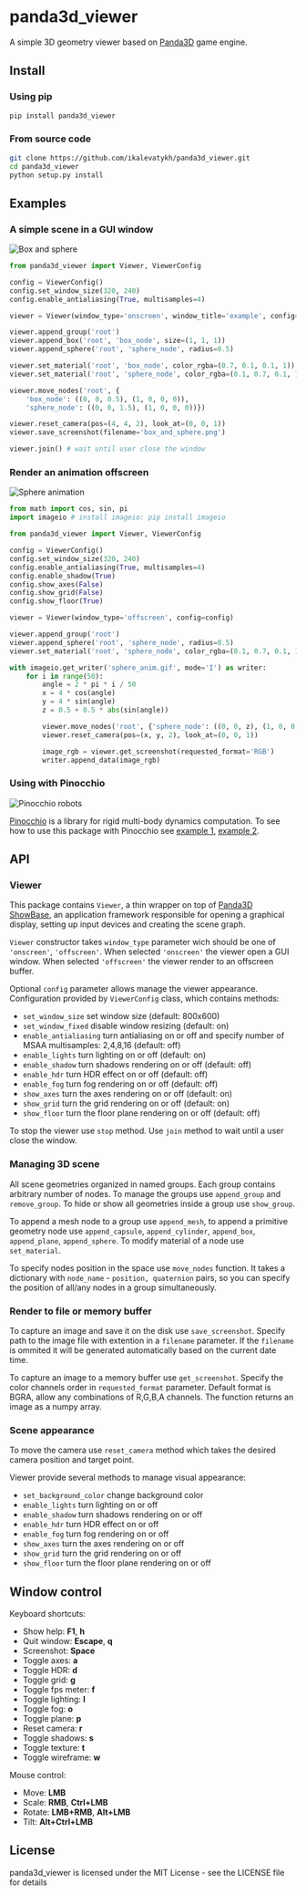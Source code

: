 # panda3d_viewer
A simple 3D geometry viewer based on [Panda3D](https://github.com/panda3d/panda3d) game engine.

## Install

### Using pip

```bash
pip install panda3d_viewer
```

### From source code

```bash
git clone https://github.com/ikalevatykh/panda3d_viewer.git
cd panda3d_viewer
python setup.py install
```

## Examples

### A simple scene in a GUI window

![Box and sphere](https://github.com/ikalevatykh/panda3d_viewer/blob/master/images/box_and_sphere.png?raw=true "Box and sphere")

```python
from panda3d_viewer import Viewer, ViewerConfig

config = ViewerConfig()
config.set_window_size(320, 240)
config.enable_antialiasing(True, multisamples=4)

viewer = Viewer(window_type='onscreen', window_title='example', config=config)

viewer.append_group('root')
viewer.append_box('root', 'box_node', size=(1, 1, 1))
viewer.append_sphere('root', 'sphere_node', radius=0.5)

viewer.set_material('root', 'box_node', color_rgba=(0.7, 0.1, 0.1, 1))
viewer.set_material('root', 'sphere_node', color_rgba=(0.1, 0.7, 0.1, 1))

viewer.move_nodes('root', {
    'box_node': ((0, 0, 0.5), (1, 0, 0, 0)),
    'sphere_node': ((0, 0, 1.5), (1, 0, 0, 0))})

viewer.reset_camera(pos=(4, 4, 2), look_at=(0, 0, 1))
viewer.save_screenshot(filename='box_and_sphere.png')

viewer.join() # wait until user close the window
```

### Render an animation offscreen

![Sphere animation](https://github.com/ikalevatykh/panda3d_viewer/blob/master/images/sphere_anim.gif?raw=true "Sphere animation")

```python
from math import cos, sin, pi
import imageio # install imageio: pip install imageio

from panda3d_viewer import Viewer, ViewerConfig

config = ViewerConfig()
config.set_window_size(320, 240)
config.enable_antialiasing(True, multisamples=4)
config.enable_shadow(True)
config.show_axes(False)
config.show_grid(False)
config.show_floor(True)

viewer = Viewer(window_type='offscreen', config=config)

viewer.append_group('root')
viewer.append_sphere('root', 'sphere_node', radius=0.5)
viewer.set_material('root', 'sphere_node', color_rgba=(0.1, 0.7, 0.1, 1))

with imageio.get_writer('sphere_anim.gif', mode='I') as writer:
    for i in range(50):
        angle = 2 * pi * i / 50
        x = 4 * cos(angle)
        y = 4 * sin(angle)
        z = 0.5 + 0.5 * abs(sin(angle))

        viewer.move_nodes('root', {'sphere_node': ((0, 0, z), (1, 0, 0, 0))})
        viewer.reset_camera(pos=(x, y, 2), look_at=(0, 0, 1))

        image_rgb = viewer.get_screenshot(requested_format='RGB')
        writer.append_data(image_rgb)
```

### Using with Pinocchio

![Pinocchio robots](https://github.com/ikalevatykh/panda3d_viewer/blob/master/images/pinocchio.png?raw=true "Pinocchio robots")

[Pinocchio](https://github.com/stack-of-tasks/pinocchio/) is a library for rigid multi-body dynamics computation. To see how to use this package with Pinocchio see [example 1](https://github.com/stack-of-tasks/pinocchio/blob/master/examples/panda3d-viewer.py), [example 2](https://github.com/stack-of-tasks/pinocchio/blob/master/examples/panda3d-viewer-play.py).

## API

### Viewer

This package contains `Viewer`, a thin wrapper on top of [Panda3D ShowBase](https://docs.panda3d.org/1.10/python/reference/direct.showbase.ShowBase), an application framework responsible for opening a graphical display, setting up input devices and creating the scene graph.

`Viewer` constructor takes `window_type` parameter wich should be one of `'onscreen'`, `'offscreen'`. When selected `'onscreen'` the viewer open a GUI window. When selected `'offscreen'` the viewer render to an offscreen buffer. 

Optional `config` parameter allows manage the viewer appearance. Configuration provided by `ViewerConfig` class, which contains methods:

- `set_window_size` set window size (default: 800x600)
- `set_window_fixed` disable window resizing (default: on)
- `enable_antialiasing` turn antialiasing on or off and specify number of MSAA multisamples: 2,4,8,16 (default: off)
- `enable_lights` turn lighting on or off (default: on)
- `enable_shadow` turn shadows rendering on or off (default: off)
- `enable_hdr` turn HDR effect on or off (default: off)
- `enable_fog` turn fog rendering on or off (default: off)
- `show_axes` turn the axes rendering on or off (default: on)
- `show_grid` turn the grid rendering on or off (default: on)
- `show_floor` turn the floor plane rendering on or off (default: off)

To stop the viewer use `stop` method. Use `join` method to wait until a user close the window.

### Managing 3D scene

All scene geometries organized in named groups. Each group contains arbitrary number of nodes. To manage the groups use `append_group` and `remove_group`. To hide or show all geometries inside a group use `show_group`.

To append a mesh node to a group use `append_mesh`, to append a primitive geometry node use `append_capsule`, `append_cylinder`, `append_box`, `append_plane`, `append_sphere`. To modify material of a node use `set_material`.

To specify nodes position in the space use `move_nodes` function. It takes a dictionary with `node_name` - `position, quaternion` pairs, so you can specify the position of all/any nodes in a group simultaneously.

### Render to file or memory buffer

To capture an image and save it on the disk use `save_screenshot`. Specify path to the image file with extention in a `filename` parameter. If the `filename` is ommited it will be generated automatically based on the current date time.

To capture an image to a memory buffer use `get_screenshot`. Specify the color channels order in `requested_format` parameter. Default format is BGRA, allow any combinations of R,G,B,A channels. The function returns an image as a numpy array.

### Scene appearance

To move the camera use `reset_camera` method which takes the desired camera position and target point.

Viewer provide several methods to manage visual appearance:
- `set_background_color` change background color
- `enable_lights` turn lighting on or off
- `enable_shadow` turn shadows rendering on or off
- `enable_hdr` turn HDR effect on or off
- `enable_fog` turn fog rendering on or off
- `show_axes` turn the axes rendering on or off
- `show_grid` turn the grid rendering on or off
- `show_floor` turn the floor plane rendering on or off

## Window control

Keyboard shortcuts:
- Show help:	**F1**, **h**
- Quit window:	**Escape**, **q**
- Screenshot:	**Space**
- Toggle axes:	**a**
- Toggle HDR:	**d**
- Toggle grid:	**g**
- Toggle fps meter:	**f**
- Toggle lighting:	**l**
- Toggle fog:	**o**
- Toggle plane:	**p**
- Reset camera:	**r**
- Toggle shadows:	**s**
- Toggle texture:	**t**
- Toggle wireframe:	**w**

Mouse control:
- Move:	**LMB**
- Scale:	**RMB**, **Ctrl+LMB**
- Rotate:	**LMB+RMB**, **Alt+LMB**
- Tilt:	**Alt+Ctrl+LMB**

## License

panda3d_viewer is licensed under the MIT License - see the LICENSE file for details
